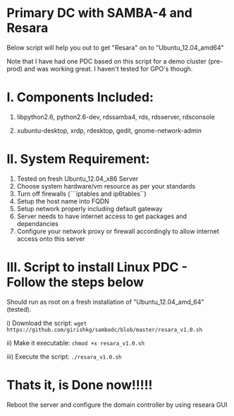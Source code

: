 Primary DC with SAMBA-4 and Resara
=====================


Below script will help you out to get "Resara" on to "Ubuntu_12.04_amd64"

Note that I have had one PDC based on this script for a demo cluster (pre-prod) and was working great. I haven't tested for GPO's though.

I. Components Included:
====================

1) libpython2.6, python2.6-dev, rdssamba4, rds, rdsserver, rdsconsole

2) xubuntu-desktop, xrdp, rdesktop, gedit, gnome-network-admin

II. System Requirement:
=======================
1) Tested on fresh Ubuntu_12.04_x86 Server  
2) Choose system hardware/vm resource as per your standards  
3) Turn off firewalls (```iptables and ip6tables``)  
4) Setup the host name into FQDN  
5) Setup network properly including default gateway  
6) Server needs to have internet access to get packages and dependancies
7) Configure your network proxy or firewall accordingly to allow internet access onto this server

III. Script to install Linux PDC - Follow the steps below
========================

Should run as root on a fresh installation of "Ubuntu_12.04_amd_64" (tested).

i) Download the script:  ```wget https://github.com/girishkg/sambadc/blob/master/resara_v1.0.sh```

ii) Make it executable: ```chmod +x resara_v1.0.sh```

iii) Execute the script: ```./resara_v1.0.sh```

Thats it, is Done now!!!!!
===================
  Reboot the server and configure the domain controller by using researa GUI


